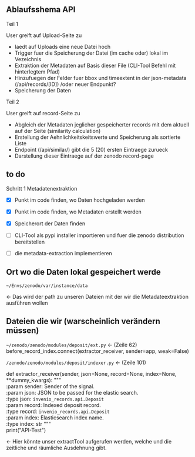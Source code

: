 ## Ablaufsshema API

Teil 1

User greift auf Upload-Seite zu 
- laedt auf Uploads eine neue Datei hoch 
- Trigger fuer die Speicherung der Datei (im cache oder) lokal im Vezeichnis 
- Extraktion der Metadaten auf Basis dieser File (CLI-Tool Befehl mit hinterlegtem Pfad) 
- Hinzufuegen der Felder fuer bbox und timeextent in der json-metadata (/api/records/[ID]) /oder neuer Endpunkt? 
- Speicherung der Daten

Teil 2

User greift auf record-Seite zu 
- Abgleich der Metadaten jeglicher gespeicherter records mit dem aktuell auf der Seite (similarity calculation) 
- Erstellung der Aehnlichkeitskeitswerte und Speicherung als sortierte Liste 
- Endpoint (/api/similar/) gibt die 5 (20) ersten Eintraege zurueck 
- Darstellung dieser Eintraege auf der zenodo record-page 

## to do

Schritt 1 Metadatenextraktion
- [x] Punkt im code finden, wo Daten hochgeladen werden
- [x] Punkt im code finden, wo Metadaten erstellt werden
- [x] Speicherort der Daten finden
- [ ] CLI-Tool als pypi installer importieren und fuer die zenodo distribution bereitstellen 
- [ ] die metadata-extraction implementieren



## Ort wo die Daten lokal gespeichert werde
`~/Envs/zenodo/var/instance/data`   
   
&larr; Das wird der path zu unseren Dateien mit der wir die Metadateextraktion ausführen wollen
   
## Dateien die wir (warscheinlich verändern müssen)   
`~/zenodo/zenodo/modules/deposit/ext.py` &larr; (Zeile 62)   
before_record_index.connect(extractor_receiver, sender=app, weak=False) 


`/zenodo/zenodo/modules/deposit/indexer.py` &larr; (Zeile 101)   
   
def extractor_receiver(sender, json=None, record=None, index=None,
                     **dummy_kwargs):
"""    
    :param sender: Sender of the signal.   
    :param json: JSON to be passed for the elastic search.   
    :type json: `invenio_records.api.Deposit`   
    :param record: Indexed deposit record.   
    :type record: `invenio_records.api.Deposit`   
    :param index: Elasticsearch index name.   
    :type index: str
    """   
print("API-Test")

&larr; Hier könnte unser extractTool aufgerufen werden, welche und die zeitliche und räumliche Ausdehnung gibt.